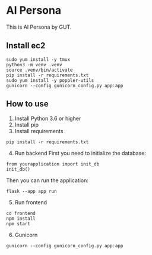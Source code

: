 # AI Persona
This is AI Persona by GUT.

## Install ec2

```
sudo yum install -y tmux
python3 -m venv .venv
source .venv/bin/activate
pip install -r requirements.txt
sudo yum install -y poppler-utils
gunicorn --config gunicorn_config.py app:app
```

## How to use
1. Install Python 3.6 or higher
2. Install pip
3. Install requirements
```
pip install -r requirements.txt
```
4. Run backend
First you need to initialize the database:

```
from yourapplication import init_db
init_db()
```

Then you can run the application:
```
flask --app app run
```
5. Run frontend
```
cd frontend
npm install
npm start
```

6. Gunicorn
```
gunicorn --config gunicorn_config.py app:app
```
